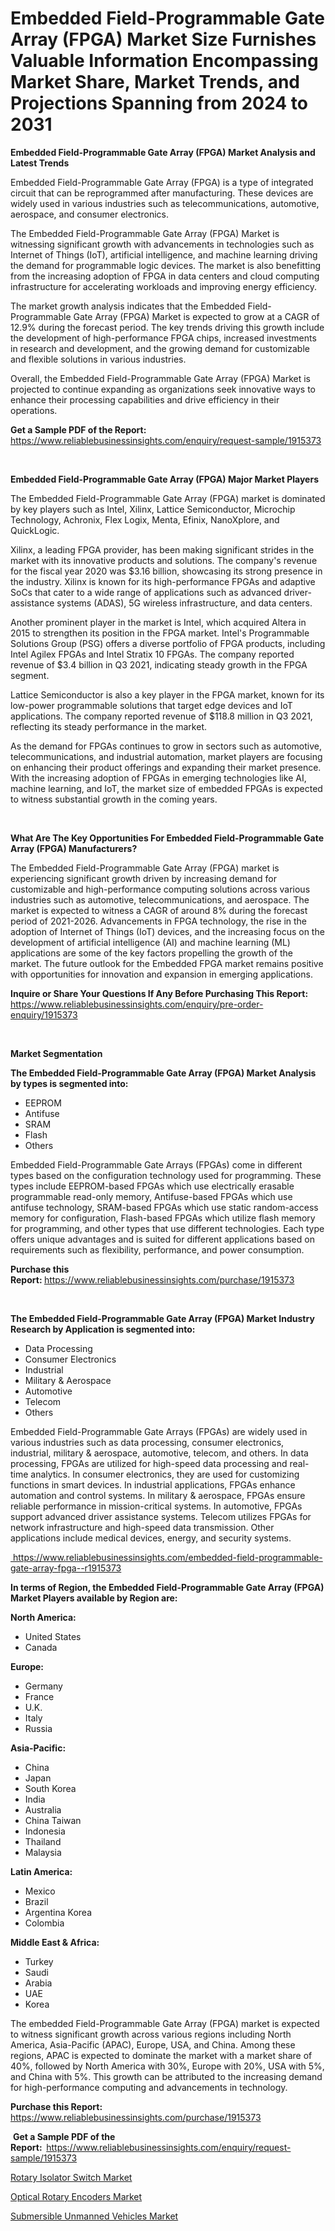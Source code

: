 <p><h1>Embedded Field-Programmable Gate Array (FPGA) Market Size Furnishes Valuable Information Encompassing Market Share, Market Trends, and Projections Spanning from 2024 to 2031</h1></p><p><strong>Embedded Field-Programmable Gate Array (FPGA) Market Analysis and Latest Trends</strong></p>
<p><p>Embedded Field-Programmable Gate Array (FPGA) is a type of integrated circuit that can be reprogrammed after manufacturing. These devices are widely used in various industries such as telecommunications, automotive, aerospace, and consumer electronics.</p><p>The Embedded Field-Programmable Gate Array (FPGA) Market is witnessing significant growth with advancements in technologies such as Internet of Things (IoT), artificial intelligence, and machine learning driving the demand for programmable logic devices. The market is also benefitting from the increasing adoption of FPGA in data centers and cloud computing infrastructure for accelerating workloads and improving energy efficiency.</p><p>The market growth analysis indicates that the Embedded Field-Programmable Gate Array (FPGA) Market is expected to grow at a CAGR of 12.9% during the forecast period. The key trends driving this growth include the development of high-performance FPGA chips, increased investments in research and development, and the growing demand for customizable and flexible solutions in various industries.</p><p>Overall, the Embedded Field-Programmable Gate Array (FPGA) Market is projected to continue expanding as organizations seek innovative ways to enhance their processing capabilities and drive efficiency in their operations.</p></p>
<p><strong>Get a Sample PDF of the Report:&nbsp;</strong> <a href="https://www.reliablebusinessinsights.com/enquiry/request-sample/1915373">https://www.reliablebusinessinsights.com/enquiry/request-sample/1915373</a></p>
<p>&nbsp;</p>
<p><strong>Embedded Field-Programmable Gate Array (FPGA) Major Market Players</strong></p>
<p><p>The Embedded Field-Programmable Gate Array (FPGA) market is dominated by key players such as Intel, Xilinx, Lattice Semiconductor, Microchip Technology, Achronix, Flex Logix, Menta, Efinix, NanoXplore, and QuickLogic. </p><p>Xilinx, a leading FPGA provider, has been making significant strides in the market with its innovative products and solutions. The company's revenue for the fiscal year 2020 was $3.16 billion, showcasing its strong presence in the industry. Xilinx is known for its high-performance FPGAs and adaptive SoCs that cater to a wide range of applications such as advanced driver-assistance systems (ADAS), 5G wireless infrastructure, and data centers.</p><p>Another prominent player in the market is Intel, which acquired Altera in 2015 to strengthen its position in the FPGA market. Intel's Programmable Solutions Group (PSG) offers a diverse portfolio of FPGA products, including Intel Agilex FPGAs and Intel Stratix 10 FPGAs. The company reported revenue of $3.4 billion in Q3 2021, indicating steady growth in the FPGA segment.</p><p>Lattice Semiconductor is also a key player in the FPGA market, known for its low-power programmable solutions that target edge devices and IoT applications. The company reported revenue of $118.8 million in Q3 2021, reflecting its steady performance in the market.</p><p>As the demand for FPGAs continues to grow in sectors such as automotive, telecommunications, and industrial automation, market players are focusing on enhancing their product offerings and expanding their market presence. With the increasing adoption of FPGAs in emerging technologies like AI, machine learning, and IoT, the market size of embedded FPGAs is expected to witness substantial growth in the coming years.</p></p>
<p>&nbsp;</p>
<p><strong>What Are The Key Opportunities For Embedded Field-Programmable Gate Array (FPGA) Manufacturers?</strong></p>
<p><p>The Embedded Field-Programmable Gate Array (FPGA) market is experiencing significant growth driven by increasing demand for customizable and high-performance computing solutions across various industries such as automotive, telecommunications, and aerospace. The market is expected to witness a CAGR of around 8% during the forecast period of 2021-2026. Advancements in FPGA technology, the rise in the adoption of Internet of Things (IoT) devices, and the increasing focus on the development of artificial intelligence (AI) and machine learning (ML) applications are some of the key factors propelling the growth of the market. The future outlook for the Embedded FPGA market remains positive with opportunities for innovation and expansion in emerging applications.</p></p>
<p><strong>Inquire or Share Your Questions If Any Before Purchasing This Report:</strong> <a href="https://www.reliablebusinessinsights.com/enquiry/pre-order-enquiry/1915373">https://www.reliablebusinessinsights.com/enquiry/pre-order-enquiry/1915373</a></p>
<p>&nbsp;</p>
<p><strong>Market Segmentation</strong></p>
<p><strong>The Embedded Field-Programmable Gate Array (FPGA) Market Analysis by types is segmented into:</strong></p>
<p><ul><li>EEPROM</li><li>Antifuse</li><li>SRAM</li><li>Flash</li><li>Others</li></ul></p>
<p><p>Embedded Field-Programmable Gate Arrays (FPGAs) come in different types based on the configuration technology used for programming. These types include EEPROM-based FPGAs which use electrically erasable programmable read-only memory, Antifuse-based FPGAs which use antifuse technology, SRAM-based FPGAs which use static random-access memory for configuration, Flash-based FPGAs which utilize flash memory for programming, and other types that use different technologies. Each type offers unique advantages and is suited for different applications based on requirements such as flexibility, performance, and power consumption.</p></p>
<p><strong>Purchase this Report:&nbsp;</strong><a href="https://www.reliablebusinessinsights.com/purchase/1915373">https://www.reliablebusinessinsights.com/purchase/1915373</a></p>
<p>&nbsp;</p>
<p><strong>The Embedded Field-Programmable Gate Array (FPGA) Market Industry Research by Application is segmented into:</strong></p>
<p><ul><li>Data Processing</li><li>Consumer Electronics</li><li>Industrial</li><li>Military & Aerospace</li><li>Automotive</li><li>Telecom</li><li>Others</li></ul></p>
<p><p>Embedded Field-Programmable Gate Arrays (FPGAs) are widely used in various industries such as data processing, consumer electronics, industrial, military & aerospace, automotive, telecom, and others. In data processing, FPGAs are utilized for high-speed data processing and real-time analytics. In consumer electronics, they are used for customizing functions in smart devices. In industrial applications, FPGAs enhance automation and control systems. In military & aerospace, FPGAs ensure reliable performance in mission-critical systems. In automotive, FPGAs support advanced driver assistance systems. Telecom utilizes FPGAs for network infrastructure and high-speed data transmission. Other applications include medical devices, energy, and security systems.</p></p>
<p><a href="https://www.reliablebusinessinsights.com/embedded-field-programmable-gate-array-fpga--r1915373">&nbsp;https://www.reliablebusinessinsights.com/embedded-field-programmable-gate-array-fpga--r1915373</a></p>
<p><strong>In terms of Region, the Embedded Field-Programmable Gate Array (FPGA) Market Players available by Region are:</strong></p>
<p>
    <p> <strong> North America: </strong>
        <ul>
            <li>United States</li>
            <li>Canada</li>
        </ul>
        </p> 
    <p> <strong> Europe: </strong>
        <ul>
            <li>Germany</li>
            <li>France</li>
            <li>U.K.</li>
            <li>Italy</li>
            <li>Russia</li>
        </ul>
        </p> 
    <p> <strong> Asia-Pacific: </strong>
        <ul>
            <li>China</li>
            <li>Japan</li>
            <li>South Korea</li>
            <li>India</li>
            <li>Australia</li>
            <li>China Taiwan</li>
            <li>Indonesia</li>
            <li>Thailand</li>
            <li>Malaysia</li>
        </ul>
        </p> 
    <p> <strong> Latin America: </strong>
        <ul>
            <li>Mexico</li>
            <li>Brazil</li>
            <li>Argentina Korea</li>
            <li>Colombia</li>
        </ul>
        </p> 
    <p> <strong> Middle East & Africa: </strong>
        <ul>
            <li>Turkey</li>
            <li>Saudi</li>
            <li>Arabia</li>
            <li>UAE</li>
            <li>Korea</li>
        </ul>
    </p>
    </p>
<p><p>The embedded Field-Programmable Gate Array (FPGA) market is expected to witness significant growth across various regions including North America, Asia-Pacific (APAC), Europe, USA, and China. Among these regions, APAC is expected to dominate the market with a market share of 40%, followed by North America with 30%, Europe with 20%, USA with 5%, and China with 5%. This growth can be attributed to the increasing demand for high-performance computing and advancements in technology.</p></p>
<p><strong>Purchase this Report: </strong><a href="https://www.reliablebusinessinsights.com/purchase/1915373">https://www.reliablebusinessinsights.com/purchase/1915373</a></p>
<p>&nbsp;<strong>Get a Sample PDF of the Report:&nbsp;&nbsp;</strong><a href="https://www.reliablebusinessinsights.com/enquiry/request-sample/1915373">https://www.reliablebusinessinsights.com/enquiry/request-sample/1915373</a></p>
<p><strong></strong></p>
<p><p><a href="https://github.com/sonuprakash1/Market-Research-Report-List-3/blob/main/rotary-isolator-switch-market.md">Rotary Isolator Switch Market</a></p><p><a href="https://github.com/jhcraigie/Market-Research-Report-List-3/blob/main/optical-rotary-encoders-market.md">Optical Rotary Encoders Market</a></p><p><a href="https://view.publitas.com/reportprime-1/deep-dive-into-the-submersible-unmanned-vehicles-market-itstrends-market-segmentation-and-competitive-analysis/">Submersible Unmanned Vehicles Market</a></p></p>